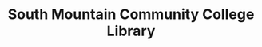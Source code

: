 ---
layout: repo
title: "South Mountain Community College Library"
id: 12881
permalink: repos/12881/
---